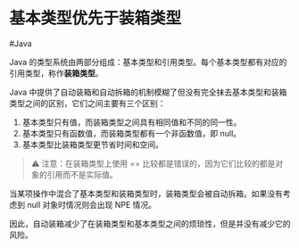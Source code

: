 # 基本类型优先于装箱类型
#Java 

Java 的类型系统由两部分组成：基本类型和引用类型。每个基本类型都有对应的引用类型，称作**装箱类型**。

 Java 中提供了自动装箱和自动拆箱的机制模糊了但没有完全抹去基本类型和装箱类型之间的区别，它们之间主要有三个区别：
 
 1. 基本类型只有值，而装箱类型之间具有相同值和不同的同一性。
 2. 基本类型只有函数值，而装箱类型都有一个非函数值，即 null。
 3. 基本类型比装箱类型更节省时间和空间。

> ⚠️ 注意：在装箱类型上使用 == 比较都是错误的，因为它们比较的都是对象的引用而不是实际值。

当某项操作中混合了基本类型和装箱类型时，装箱类型会被自动拆箱。如果没有考虑到 null 对象时情况则会出现 NPE 情况。

因此，自动装箱减少了在装箱类型和基本类型之间的烦琐性，但是并没有减少它的风险。